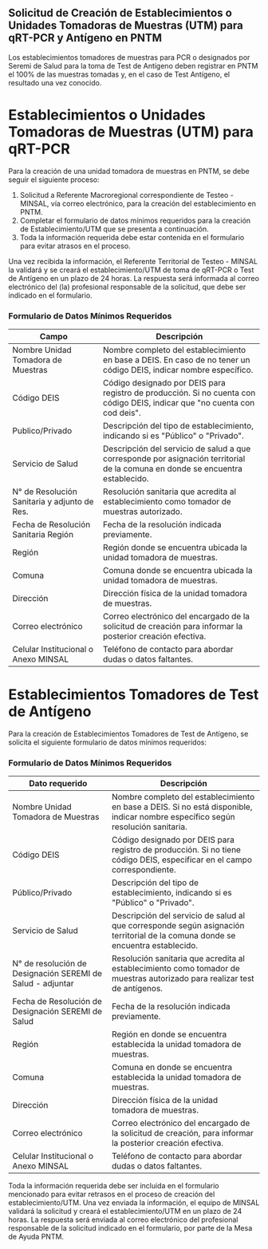 ## Solicitud de Creación de Establecimientos o Unidades Tomadoras de Muestras (UTM) para qRT-PCR y Antígeno en PNTM

Los establecimientos tomadores de muestras para PCR o designados por Seremi de Salud para la toma de Test de Antígeno deben registrar en PNTM el 100% de las muestras tomadas y, en el caso de Test Antígeno, el resultado una vez conocido.

# Establecimientos o Unidades Tomadoras de Muestras (UTM) para qRT-PCR

Para la creación de una unidad tomadora de muestras en PNTM, se debe seguir el siguiente proceso:

1.  Solicitud a Referente Macroregional correspondiente de Testeo - MINSAL, vía correo electrónico, para la creación del establecimiento en PNTM.
2.  Completar el formulario de datos mínimos requeridos para la creación de Establecimiento/UTM que se presenta a continuación.
3.  Toda la información requerida debe estar contenida en el formulario para evitar atrasos en el proceso.

Una vez recibida la información, el Referente Territorial de Testeo - MINSAL la validará y se creará el establecimiento/UTM de toma de qRT-PCR o Test de Antígeno en un plazo de 24 horas. La respuesta será informada al correo electrónico del (la) profesional responsable de la solicitud, que debe ser indicado en el formulario.

### Formulario de Datos Mínimos Requeridos

| Campo                                                                   | Descripción                                                                                                                    |
|-------------------------------------------------------------------------|--------------------------------------------------------------------------------------------------------------------------------|
| Nombre Unidad Tomadora de Muestras                                      | Nombre completo del establecimiento en base a DEIS. En caso de no tener un código DEIS, indicar nombre específico.             |
| Código DEIS                                                             | Código designado por DEIS para registro de producción. Si no cuenta con código DEIS, indicar que "no cuenta con cod deis".     |
| Publico/Privado                                                         | Descripción del tipo de establecimiento, indicando si es "Público" o "Privado".                                                |
| Servicio de Salud                                                       | Descripción del servicio de salud a que corresponde por asignación territorial de la comuna en donde se encuentra establecido. |
| N° de Resolución Sanitaria y adjunto de Res.                            | Resolución sanitaria que acredita al establecimiento como tomador de muestras autorizado.                                      |
| Fecha de Resolución Sanitaria Región                                    | Fecha de la resolución indicada previamente.                                                                                   |
| Región  | Región donde se encuentra ubicada la unidad tomadora de muestras.                                                              |
| Comuna  | Comuna donde se encuentra ubicada la unidad tomadora de muestras.                                                              |
| Dirección                                                               | Dirección física de la unidad tomadora de muestras.                                                                            |
| Correo electrónico                                                      | Correo electrónico del encargado de la solicitud de creación para informar la posterior creación efectiva.                     |
| Celular Institucional o Anexo MINSAL                                    | Teléfono de contacto para abordar dudas o datos faltantes.                                                                     |

# Establecimientos Tomadores de Test de Antígeno

Para la creación de Establecimientos Tomadores de Test de Antígeno, se solicita el siguiente formulario de datos mínimos requeridos:

### Formulario de Datos Mínimos Requeridos

| Dato requerido                                             | Descripción                                                                                                                      |
|------------------------------------------------------------|----------------------------------------------------------------------------------------------------------------------------------|
| Nombre Unidad Tomadora de Muestras                         | Nombre completo del establecimiento en base a DEIS. Si no está disponible, indicar nombre específico según resolución sanitaria. |
| Código DEIS                                                | Código designado por DEIS para registro de producción. Si no tiene código DEIS, especificar en el campo correspondiente.         |
| Público/Privado                                            | Descripción del tipo de establecimiento, indicando si es "Público" o "Privado".                                                  |
| Servicio de Salud                                          | Descripción del servicio de salud al que corresponde según asignación territorial de la comuna donde se encuentra establecido.   |
| N° de resolución de Designación SEREMI de Salud - adjuntar | Resolución sanitaria que acredita al establecimiento como tomador de muestras autorizado para realizar test de antígenos.        |
| Fecha de Resolución de Designación SEREMI de Salud         | Fecha de la resolución indicada previamente.                                                                                     |
| Región                                                     | Región en donde se encuentra establecida la unidad tomadora de muestras.                                                         |
| Comuna                                                     | Comuna en donde se encuentra establecida la unidad tomadora de muestras.                                                         |
| Dirección                                                  | Dirección física de la unidad tomadora de muestras.                                                                              |
| Correo electrónico                                         | Correo electrónico del encargado de la solicitud de creación, para informar la posterior creación efectiva.                      |
| Celular Institucional o Anexo MINSAL                       | Teléfono de contacto para abordar dudas o datos faltantes.                                                                       |

Toda la información requerida debe ser incluida en el formulario mencionado para evitar retrasos en el proceso de creación del establecimiento/UTM. Una vez enviada la información, el equipo de MINSAL validará la solicitud y creará el establecimiento/UTM en un plazo de 24 horas. La respuesta será enviada al correo electrónico del profesional responsable de la solicitud indicado en el formulario, por parte de la Mesa de Ayuda PNTM.

